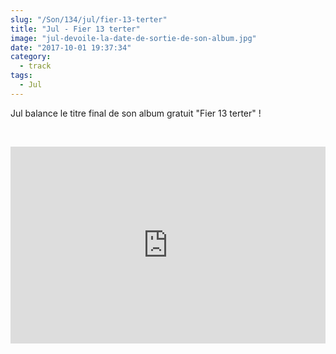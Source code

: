 ```yaml
--- 
slug: "/Son/134/jul/fier-13-terter"
title: "Jul - Fier 13 terter"
image: "jul-devoile-la-date-de-sortie-de-son-album.jpg"
date: "2017-10-01 19:37:34"
category:
  - track
tags:
  - Jul
---
```

<p>Jul balance le titre final de son album gratuit "Fier 13 terter" !</p><br/><p><iframe width="100%" height="315" src="https://www.youtube.com/embed/-z-sZZ5BX6o" frameborder="0" allowfullscreen></iframe></p>